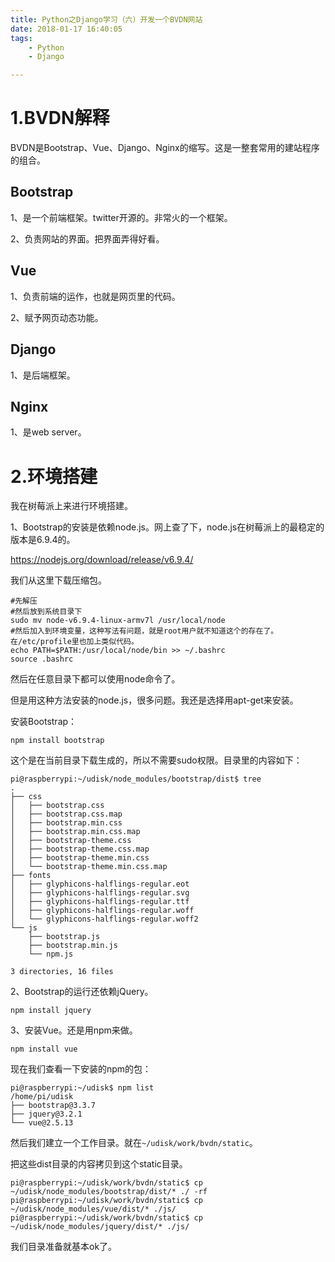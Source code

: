 ```yaml
---
title: Python之Django学习（六）开发一个BVDN网站
date: 2018-01-17 16:40:05
tags:
	- Python
	- Django

---
```




# 1.BVDN解释

BVDN是Bootstrap、Vue、Django、Nginx的缩写。这是一整套常用的建站程序的组合。

## Bootstrap

1、是一个前端框架。twitter开源的。非常火的一个框架。

2、负责网站的界面。把界面弄得好看。

## Vue

1、负责前端的运作，也就是网页里的代码。

2、赋予网页动态功能。

## Django

1、是后端框架。

## Nginx

1、是web server。

# 2.环境搭建

我在树莓派上来进行环境搭建。

1、Bootstrap的安装是依赖node.js。网上查了下，node.js在树莓派上的最稳定的版本是6.9.4的。

https://nodejs.org/download/release/v6.9.4/

我们从这里下载压缩包。

```
#先解压
#然后放到系统目录下
sudo mv node-v6.9.4-linux-armv7l /usr/local/node
#然后加入到环境变量，这种写法有问题，就是root用户就不知道这个的存在了。在/etc/profile里也加上类似代码。
echo PATH=$PATH:/usr/local/node/bin >> ~/.bashrc
source .bashrc

```

然后在任意目录下都可以使用node命令了。

但是用这种方法安装的node.js，很多问题。我还是选择用apt-get来安装。

安装Bootstrap：

```
npm install bootstrap
```

这个是在当前目录下载生成的，所以不需要sudo权限。目录里的内容如下：

```
pi@raspberrypi:~/udisk/node_modules/bootstrap/dist$ tree
.
├── css
│   ├── bootstrap.css
│   ├── bootstrap.css.map
│   ├── bootstrap.min.css
│   ├── bootstrap.min.css.map
│   ├── bootstrap-theme.css
│   ├── bootstrap-theme.css.map
│   ├── bootstrap-theme.min.css
│   └── bootstrap-theme.min.css.map
├── fonts
│   ├── glyphicons-halflings-regular.eot
│   ├── glyphicons-halflings-regular.svg
│   ├── glyphicons-halflings-regular.ttf
│   ├── glyphicons-halflings-regular.woff
│   └── glyphicons-halflings-regular.woff2
└── js
    ├── bootstrap.js
    ├── bootstrap.min.js
    └── npm.js

3 directories, 16 files
```

2、Bootstrap的运行还依赖jQuery。

```
npm install jquery
```

3、安装Vue。还是用npm来做。

```
npm install vue
```

现在我们查看一下安装的npm的包：

```
pi@raspberrypi:~/udisk$ npm list
/home/pi/udisk
├── bootstrap@3.3.7
├── jquery@3.2.1
└── vue@2.5.13
```

然后我们建立一个工作目录。就在`~/udisk/work/bvdn/static`。

把这些dist目录的内容拷贝到这个static目录。

```
pi@raspberrypi:~/udisk/work/bvdn/static$ cp ~/udisk/node_modules/bootstrap/dist/* ./ -rf
pi@raspberrypi:~/udisk/work/bvdn/static$ cp ~/udisk/node_modules/vue/dist/* ./js/
pi@raspberrypi:~/udisk/work/bvdn/static$ cp ~/udisk/node_modules/jquery/dist/* ./js/

```

我们目录准备就基本ok了。




